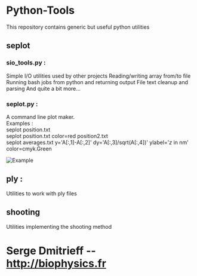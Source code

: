 # Python-Tools
This repository contains generic but useful python utilities

## seplot
### sio_tools.py :
  Simple I/O utilities used by other projects
  Reading/writing array from/to file
  Running bash jobs from python and returning output
  File text cleanup and parsing
  And quite a bit more…

### seplot.py :    
 A command line plot maker.  
 Examples :  
 seplot position.txt  
 seplot position.txt color=red position2.txt  
 seplot averages.txt y='A[:,1]-A[:,2]' dy='A[:,3]/sqrt(A[:,4])' ylabel='$z$ in nm' color=cmyk.Green

![Example](plot.png)


## ply :
Utilities to work with ply files

## shooting
Utilities implementing the shooting method

# Serge Dmitrieff -- http://biophysics.fr
